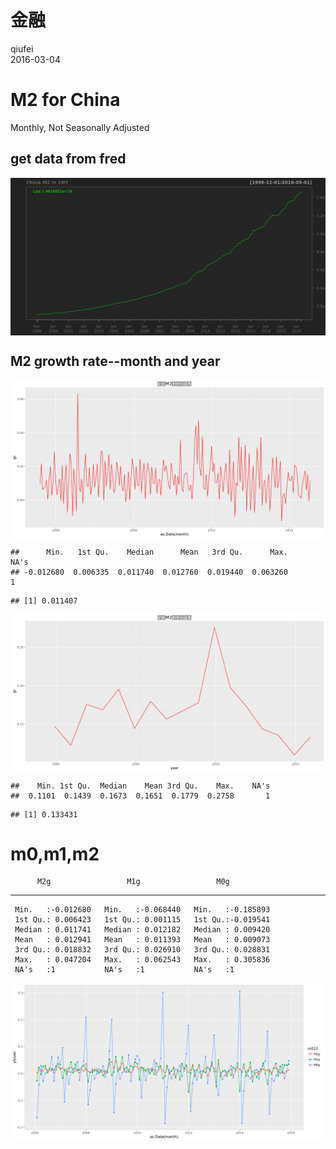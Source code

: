 # 金融
qiufei  
2016-03-04  




# M2 for China

Monthly, Not Seasonally Adjusted

## get data from fred

<img src="金融_files/figure-html/m2 of china-1.png" style="display: block; margin: auto;" />


## M2 growth rate--month and year

<img src="金融_files/figure-html/growth rate-1.png" style="display: block; margin: auto;" />

```
##      Min.   1st Qu.    Median      Mean   3rd Qu.      Max.      NA's 
## -0.012680  0.006335  0.011740  0.012760  0.019440  0.063260         1
```

```
## [1] 0.011407
```

<img src="金融_files/figure-html/growth rate-2.png" style="display: block; margin: auto;" />

```
##    Min. 1st Qu.  Median    Mean 3rd Qu.    Max.    NA's 
##  0.1101  0.1439  0.1673  0.1651  0.1779  0.2758       1
```

```
## [1] 0.133431
```

# m0,m1,m2


          M2g                 M1g                 M0g          
---  ------------------  ------------------  ------------------
     Min.   :-0.012680   Min.   :-0.068440   Min.   :-0.185893 
     1st Qu.: 0.006423   1st Qu.: 0.001115   1st Qu.:-0.019541 
     Median : 0.011741   Median : 0.012182   Median : 0.009420 
     Mean   : 0.012941   Mean   : 0.011393   Mean   : 0.009073 
     3rd Qu.: 0.018832   3rd Qu.: 0.026910   3rd Qu.: 0.028831 
     Max.   : 0.047204   Max.   : 0.062543   Max.   : 0.305836 
     NA's   :1           NA's   :1           NA's   :1         

<img src="金融_files/figure-html/m0m1m2-1.png" style="display: block; margin: auto;" />


